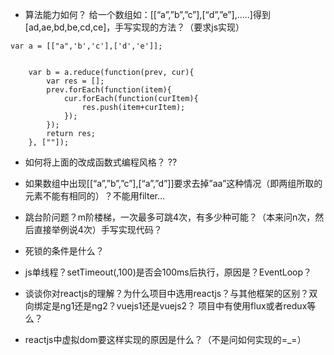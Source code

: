 * 算法能力如何？ 给一个数组如：[[“a”,”b”,”c”],[“d”,”e”],…..]得到[ad,ae,bd,be,cd,ce]，手写实现的方法？（要求js实现）
```
var a = [["a",'b','c'],['d','e']];

	
	var b = a.reduce(function(prev, cur){
		var res = [];
		prev.forEach(function(item){
			cur.forEach(function(curItem){
				res.push(item+curItem);
			});
		});
		return res;
	}, [""]);
```

* 如何将上面的改成函数式编程风格？
??

* 如果数组中出现[[“a”,”b”,”c”],[“a”,”d”]]要求去掉”aa”这种情况（即两组所取的元素不能有相同的）？不能用filter…

* 跳台阶问题？m阶楼梯，一次最多可跳4次，有多少种可能？（本来问n次，然后直接举例说4次）手写实现代码？

* 死锁的条件是什么？

* js单线程？setTimeout(,100)是否会100ms后执行，原因是？EventLoop？

* 谈谈你对reactjs的理解？为什么项目中选用reactjs？与其他框架的区别？双向绑定是ng1还是ng2？vuejs1还是vuejs2？
项目中有使用flux或者redux等么？

* reactjs中虚拟dom要这样实现的原因是什么？（不是问如何实现的=_=）

